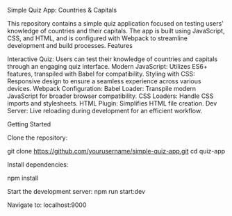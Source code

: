 Simple Quiz App: Countries & Capitals

This repository contains a simple quiz application focused on testing users' knowledge of countries and their capitals. The app is built using JavaScript, CSS, and HTML, and is configured with Webpack to streamline development and build processes. Features

Interactive Quiz: Users can test their knowledge of countries and capitals through an engaging quiz interface.
Modern JavaScript: Utilizes ES6+ features, transpiled with Babel for compatibility.
Styling with CSS: Responsive design to ensure a seamless experience across various devices.
Webpack Configuration:
    Babel Loader: Transpile modern JavaScript for broader browser compatibility.
    CSS Loaders: Handle CSS imports and stylesheets.
    HTML Plugin: Simplifies HTML file creation.
    Dev Server: Live reloading during development for an efficient workflow.

Getting Started

Clone the repository:

git clone https://github.com/yourusername/simple-quiz-app.git cd quiz-app

Install dependencies:


npm install

Start the development server:
    npm run start:dev


Navigate to: localhost:9000

